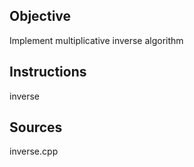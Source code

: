 Objective
--------------------------------------
Implement multiplicative inverse algorithm

Instructions
--------------------------------------
inverse <number> <power> <mod>

Sources
--------------------------------------
inverse.cpp
